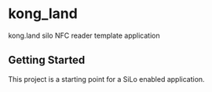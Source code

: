 # kong_land

kong.land silo NFC reader template application

## Getting Started

This project is a starting point for a SiLo enabled application.

